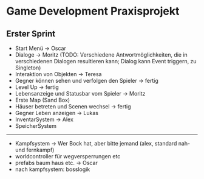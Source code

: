 # Game Development Praxisprojekt
## Erster Sprint
- Start Menü -> Oscar
- Dialoge -> Moritz (TODO: Verschiedene Antwortmöglichkeiten, die in verschiedenen Dialogen resultieren kann; Dialog kann Event triggern, zu Singleton)
- Interaktion von Objekten -> Teresa
- Gegner können sehen und verfolgen den Spieler -> fertig
- Level Up -> fertig
- Lebensanzeige und Statusbar vom Spieler -> Moritz
- Erste Map (Sand Box)
- Häuser betreten und Scenen wechsel -> fertig
- Gegner Leben anzeigen -> Lukas
- InventarSystem -> Alex
- SpeicherSystem
- ---------------------------------------------------------------------------------------------
- Kampfsystem -> Wer Bock hat, aber bitte jemand (alex, standard nah- und fernkampf)
- worldcontroller für wegversperrungen etc
- prefabs baum haus etc. -> Oscar
- nach kampfsystem: bosslogik
